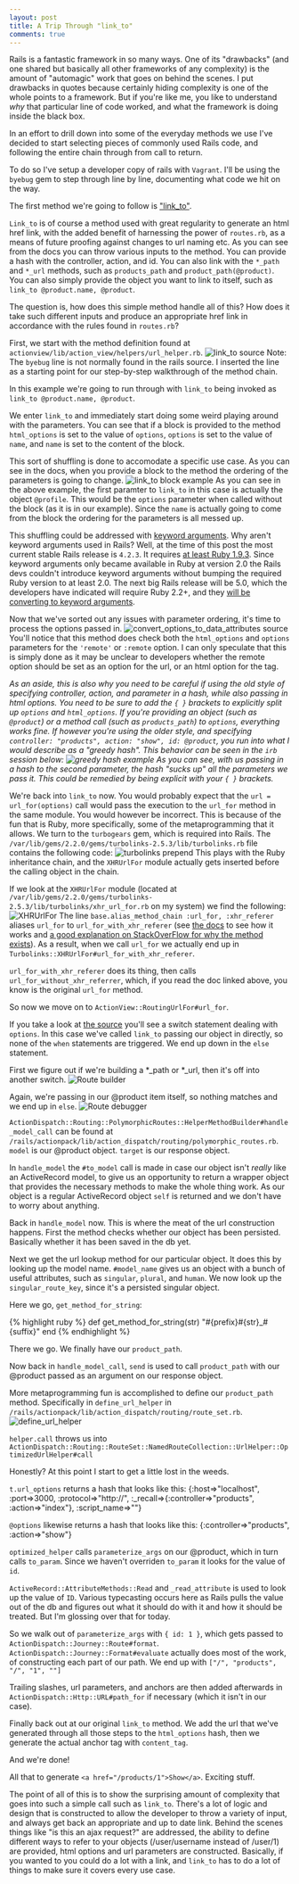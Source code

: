 ```yaml
---
layout: post
title: A Trip Through "link_to"
comments: true
---
```


Rails is a fantastic framework in so many ways. One of its "drawbacks" (and one shared but basically all other frameworks of any complexity) is the amount of "automagic" work that goes on behind the scenes. I put drawbacks in quotes because certainly hiding complexity is one of the whole points to a framework. But if you're like me, you like to understand _why_ that particular line of code worked, and what the framework is doing inside the black box.

In an effort to drill down into some of the everyday methods we use I've decided to start selecting pieces of commonly used Rails code, and following the entire chain through from call to return.

To do so I've setup a developer copy of rails with `Vagrant`. I'll be using the `byebug` gem to step through line by line, documenting what code we hit on the way.

The first method we're going to follow is ["link_to"](http://api.rubyonrails.org/classes/ActionView/Helpers/UrlHelper.html#method-i-link_to).

`Link_to` is of course a method used with great regularity to generate an html href link, with the added benefit of harnessing the power of `routes.rb`, as a means of future proofing against changes to url naming etc. As you can see from the docs you can throw various inputs to the method. You can provide a hash with the controller, action, and id. You can also link with the `*_path` and `*_url` methods, such as `products_path` and `product_path(@product)`. You can also simply provide the object you want to link to itself, such as `link_to @product.name, @product`.

The question is, how does this simple method handle all of this? How does it take such different inputs and produce an appropriate href link in accordance with the rules found in `routes.rb`?
<!-- more -->
First, we start with the method definition found at `actionview/lib/action_view/helpers/url_helper.rb`.
![link_to source](/images/link_to-screenshot.png)
Note: The `byebug` line is not normally found in the rails source. I inserted the line as a starting point for our step-by-step walkthrough of the method chain.

In this example we're going to run through with `link_to` being invoked as `link_to @product.name, @product`.

We enter `link_to` and immediately start doing some weird playing around with the parameters. You can see that if a block is provided to the method `html_options` is set to the value of `options`, `options` is set to the value of `name`, and `name` is set to the content of the block.

This sort of shuffling is done to accomodate a specific use case. As you can see in the docs, when you provide a block to the method the ordering of the parameters is going to change.
![link_to block example](/images/link_to-block-example.png)
As you can see in the above example, the first paramter to `link_to` in this case is actually the object `@profile`. This would be the `options` parameter when called without the block (as it is in our example). Since the `name` is actually going to come from the block the ordering for the parameters is all messed up.

This shuffling could be addressed with [keyword arguments](https://robots.thoughtbot.com/ruby-2-keyword-arguments). Why aren't keyword arguments used in Rails? Well, at the time of this post the most current stable Rails release is `4.2.3`. It requires [at least Ruby 1.9.3](https://rubygems.org/gems/rails/versions/4.2.3). Since keyword arguments only became available in Ruby at version 2.0 the Rails devs couldn't introduce keyword arguments without bumping the required Ruby version to at least 2.0. The next big Rails release will be 5.0, which the developers have indicated will require Ruby 2.2+, and they [will be converting to keyword arguments](http://weblog.rubyonrails.org/2014/12/19/Rails-4-2-final/).

Now that we've sorted out any issues with parameter ordering, it's time to process the options passed in.
![convert_options_to_data_attributes source](/images/convert_options_to_data_attributes.png)
You'll notice that this method does check both the `html_options` and `options` parameters for the `'remote'` or `:remote` option. I can only speculate that this is simply done as it may be unclear to developers whether the remote option should be set as an option for the url, or an html option for the tag.

_As an aside, this is also why you need to be careful if using the old style of specifying controller, action, and parameter in a hash, while also passing in html options. You need to be sure to add the `{ }` brackets to explicitly split up `options` and `html_options`. If you're providing an object (such as `@product`) or a method call (such as `products_path`) to `options`, everything works fine. If however you're using the older style, and specifying `controller: "products", action: "show", id: @product`, you run into what I would describe as a "greedy hash". This behavior can be seen in the `irb` session below:
![greedy hash example](/images/greedy-parameters.png)
As you can see, with us passing in a hash to the second parameter, the hash "sucks up" all the parameters we pass it. This could be remedied by being explicit with your `{ }` brackets._

We're back into `link_to` now. You would probably expect that the `url = url_for(options)` call would pass the execution to the `url_for` method in the same module. You would however be incorrect. This is because of the fun that is Ruby, more specifically, some of the metaprogramming that it allows. We turn to the `turbogears` gem, which is required into Rails. The `/var/lib/gems/2.2.0/gems/turbolinks-2.5.3/lib/turbolinks.rb` file contains the following code:
![turbolinks prepend](/images/turbolinks-prepend.png)
This plays with the Ruby inheritance chain, and the `XHRUrlFor` module actually gets inserted before the calling object in the chain.

If we look at the `XHRUrlFor` module (located at `/var/lib/gems/2.2.0/gems/turbolinks-2.5.3/lib/turbolinks/xhr_url_for.rb` on my system) we find the following:
![XHRUrlFor](/images/XHRUrlFor.png)
The line `base.alias_method_chain :url_for, :xhr_referer` aliases `url_for` to `url_for_with_xhr_referer` (see [the docs](https://github.com/rails/rails/blob/master/activesupport/lib/active_support/core_ext/module/aliasing.rb) to see how it works and [a good explanation on StackOverFlow for why the method exists](http://stackoverflow.com/questions/3695839/ruby-on-rails-alias-method-chain-what-exactly-does-it-do#answer-3697391)).
As a result, when we call `url_for` we actually end up in `Turbolinks::XHRUrlFor#url_for_with_xhr_referer`.

`url_for_with_xhr_referer` does its thing, then calls `url_for_without_xhr_referrer`, which, if you read the doc linked above, you know is the original `url_for` method.

So now we move on to `ActionView::RoutingUrlFor#url_for`.

If you take a look at [the source](https://github.com/rails/rails/blob/master/actionview/lib/action_view/routing_url_for.rb) you'll see a switch statement dealing with `options`. In this case we've called `link_to` passing our object in directly, so none of the `when` statements are triggered. We end up down in the `else` statement.

First we figure out if we're building a *_path or *_url, then it's off into another switch.
![Route builder](/images/routebuilder.png)

Again, we're passing in our @product item itself, so nothing matches and we end up in `else`.
![Route debugger](/images/route_debug.png)

`ActionDispatch::Routing::PolymorphicRoutes::HelperMethodBuilder#handle_model_call` can be found at `/rails/actionpack/lib/action_dispatch/routing/polymorphic_routes.rb`.
`model` is our @product object. `target` is our response object.

In `handle_model` the `#to_model` call is made in case our object isn't _really_ like an ActiveRecord model, to give us an opportunity to return a wrapper object that provides the necessary methods to make the whole thing work. As our object is a regular ActiveRecord object `self` is returned and we don't have to worry about anything.

Back in `handle_model` now. This is where the meat of the url construction happens.
First the method checks whether our object has been persisted. Basically whether it has been saved in the db yet.

Next we get the url lookup method for our particular object. It does this by looking up the model name. `#model_name` gives us an object with a bunch of useful attributes, such as `singular`, `plural`, and `human`. We now look up the `singular_route_key`, since it's a persisted singular object.

Here we go, `get_method_for_string`:

{% highlight ruby %}
def get_method_for_string(str)
    "#{prefix}#{str}_#{suffix}"
end
{% endhighlight %}

There we go. We finally have our `product_path`.

Now back in `handle_model_call`, `send` is used to call `product_path` with our @product passed as an argument on our response object.

More metaprogramming fun is accomplished to define our `product_path` method. Specifically in `define_url_helper` in `/rails/actionpack/lib/action_dispatch/routing/route_set.rb`.
![define_url_helper](/images/define_url_helper.png)

`helper.call` throws us into `ActionDispatch::Routing::RouteSet::NamedRouteCollection::UrlHelper::OptimizedUrlHelper#call`

Honestly? At this point I start to get a little lost in the weeds.

`t.url_options` returns a hash that looks like this:
    {:host=>"localhost", :port=>3000, :protocol=>"http://", :_recall=>{:controller=>"products", :action=>"index"}, :script_name=>""}

`@options` likewise returns a hash that looks like this:
    {:controller=>"products", :action=>"show"}

`optimized_helper` calls `parameterize_args` on our @product, which in turn calls `to_param`. Since we haven't overriden `to_param` it looks for the value of `id`.

`ActiveRecord::AttributeMethods::Read` and `_read_attribute` is used to look up the value of `ID`.
Various typecasting occurs here as Rails pulls the value out of the db and figures out what it should do with it and how it should be treated. But I'm glossing over that for today.

So we walk out of `parameterize_args` with `{ id: 1 }`, which gets passed to `ActionDispatch::Journey::Route#format`.
`ActionDispatch::Journey::Format#evaluate` actually does most of the work, of constructing each part of our path. We end up with `["/", "products", "/", "1", ""]`

Trailing slashes, url parameters, and anchors are then added afterwards in `ActionDispatch::Http::URL#path_for` if necessary (which it isn't in our case).

Finally back out at our original `link_to` method. We add the url that we've generated through all those steps to the `html_options` hash, then we generate the actual anchor tag with `content_tag`.

And we're done!

All that to generate `<a href="/products/1">Show</a>`. Exciting stuff.

The point of all of this is to show the surprising amount of complexity that goes into such a simple call such as `link_to`. There's a lot of logic and design that is constructed to allow the developer to throw a variety of input, and always get back an appropriate and up to date link. Behind the scenes things like "is this an ajax request?" are addressed, the ability to define different ways to refer to your objects (/user/username instead of /user/1) are provided, html options and url parameters are constructed. Basically, if you wanted to you could do a lot with a link, and `link_to` has to do a lot of things to make sure it covers every use case.
